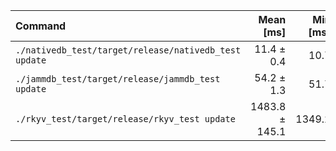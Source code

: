 | Command | Mean [ms] | Min [ms] | Max [ms] | Relative |
|:---|---:|---:|---:|---:|
| `./nativedb_test/target/release/nativedb_test update` | 11.4 ± 0.4 | 10.7 | 15.1 | 1.00 |
| `./jammdb_test/target/release/jammdb_test update` | 54.2 ± 1.3 | 51.7 | 57.3 | 4.74 ± 0.20 |
| `./rkyv_test/target/release/rkyv_test update` | 1483.8 ± 145.1 | 1349.2 | 1787.8 | 129.71 ± 13.48 |
